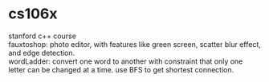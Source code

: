 # cs106x
stanford c++ course <br>
fauxtoshop: photo editor, with features like green screen, scatter blur effect, and edge detection.<br>
wordLadder: convert one word to another with constraint that only one letter can be changed at a time. use BFS to get shortest connection.<br>
